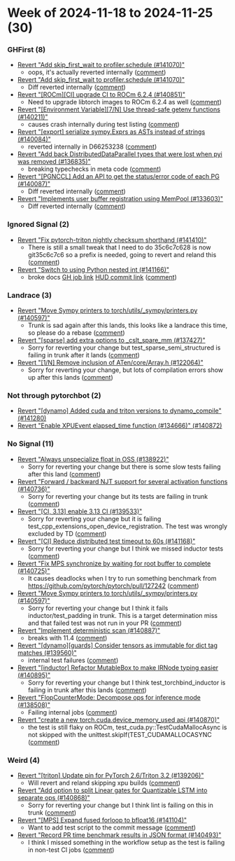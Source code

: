 # Week of 2024-11-18 to 2024-11-25 (30)

### GHFirst (8)

- [Revert "Add skip_first_wait to profiler.schedule (#141070)"](https://github.com/pytorch/pytorch/commit/e3cb1675604924822250cec66cbb0f0f832941ea)
  - oops, it's actually reverted internally ([comment](https://github.com/pytorch/pytorch/pull/141070#issuecomment-2496141168))
- [Revert "Add skip_first_wait to profiler.schedule (#141070)"](https://github.com/pytorch/pytorch/commit/c513f01516673898d551818c8ca6085cf07e4006)
  - Diff reverted internally ([comment](https://github.com/pytorch/pytorch/pull/141070#issuecomment-2495671689))
- [Revert "[ROCm][CI] upgrade CI to ROCm 6.2.4 (#140851)"](https://github.com/pytorch/pytorch/commit/5ab5a61671289f898ed69ca1a06db491dd9e3ea9)
  - Need to upgrade libtorch images to ROCm 6.2.4 as well ([comment](https://github.com/pytorch/pytorch/pull/140851#issuecomment-2492641342))
- [Revert "[Environment Variable][7/N] Use thread-safe getenv functions (#140211)"](https://github.com/pytorch/pytorch/commit/614e7271918723dc06f2694221385b2c3bbf02d4)
  - causes crash internally during test listing ([comment](https://github.com/pytorch/pytorch/pull/140211#issuecomment-2492328790))
- [Revert "[export] serialize sympy.Exprs as ASTs instead of strings (#140084)"](https://github.com/pytorch/pytorch/commit/d3c8f1af8de5103ad5da5b4444cc45b75cc5719d)
  - reverted internally in D66253238 ([comment](https://github.com/pytorch/pytorch/pull/140084#issuecomment-2492165667))
- [Revert "Add back DistributedDataParallel types that were lost when pyi was removed (#136835)"](https://github.com/pytorch/pytorch/commit/abaab5da059019c9546bee3024e6308061a4d890)
  - breaking typechecks in meta code ([comment](https://github.com/pytorch/pytorch/pull/136835#issuecomment-2489638528))
- [Revert "[PGNCCL] Add an API to get the status/error code of each PG (#140087)"](https://github.com/pytorch/pytorch/commit/9fac5a16fdb7af6bd56c9d69fab31fc99232be64)
  - Diff reverted internally ([comment](https://github.com/pytorch/pytorch/pull/140087#issuecomment-2486912231))
- [Revert "Implements user buffer registration using MemPool (#133603)"](https://github.com/pytorch/pytorch/commit/496c1e78c528893a0830fe75df939163cc135f2c)
  - Diff reverted internally ([comment](https://github.com/pytorch/pytorch/pull/133603#issuecomment-2486897708))

### Ignored Signal (2)

- [Revert "Fix pytorch-triton nightly checksum shorthand (#141410)"](https://github.com/pytorch/pytorch/commit/66f255032821bba443c8c6133d423fcd607b0cbb)
  - There is still a small tweak that I need to do 35c6c7c628 is now git35c6c7c6 so a prefix is needed, going to revert and reland this ([comment](https://github.com/pytorch/pytorch/pull/141410#issuecomment-2495291851))
- [Revert "Switch to using Python nested int (#141166)"](https://github.com/pytorch/pytorch/commit/2e7ba0b194cdb9e1120c88ffc338d88bfcd7beab)
  - broke docs [GH job link](https://github.com/pytorch/pytorch/actions/runs/11980936976/job/33406870951) [HUD commit link](https://hud.pytorch.org/pytorch/pytorch/commit/e2e8a7fa2e519433a4ec1071f80d2f6f843c6300) ([comment](https://github.com/pytorch/pytorch/pull/141166#issuecomment-2495112297))

### Landrace (3)

- [Revert "Move Sympy printers to torch/utils/_sympy/printers.py (#140597)"](https://github.com/pytorch/pytorch/commit/f23621ec563562c2e53f1e909a4043c10752c789)
  - Trunk is sad again after this lands, this looks like a landrace this time, so please do a rebase ([comment](https://github.com/pytorch/pytorch/pull/140597#issuecomment-2494052978))
- [Revert "[sparse] add extra options to _cslt_spare_mm (#137427)"](https://github.com/pytorch/pytorch/commit/cc90ba89240f0105a1d04523b4250d26b0720888)
  - Sorry for reverting your change but test_sparse_semi_structured is failing in trunk after it lands ([comment](https://github.com/pytorch/pytorch/pull/137427#issuecomment-2494047577))
- [Revert "[1/N] Remove inclusion of ATen/core/Array.h (#122064)"](https://github.com/pytorch/pytorch/commit/6c6f745fa7a591263184fdf1972b96ac20da3bb7)
  - Sorry for reverting your change, but lots of compilation errors show up after this lands ([comment](https://github.com/pytorch/pytorch/pull/122064#issuecomment-2482263396))

### Not through pytorchbot (2)

- [Revert "[dynamo] Added cuda and triton versions to dynamo_compile" (#141280)](https://github.com/pytorch/pytorch/commit/149677e30c8442e58046caaacb5b5071b3f2433b)
- [Revert "Enable XPUEvent elapsed_time function (#134666)" (#140872)](https://github.com/pytorch/pytorch/commit/62d2c5b66737d3ddb6d570f951ea7574bd9a2987)

### No Signal (11)

- [Revert "Always unspecialize float in OSS (#138922)"](https://github.com/pytorch/pytorch/commit/a8c90e5140909b05c44baef93f3f30c429960919)
  - Sorry for reverting your change but there is some slow tests failing after this land ([comment](https://github.com/pytorch/pytorch/pull/138922#issuecomment-2495076878))
- [Revert "Forward / backward NJT support for several activation functions (#140736)"](https://github.com/pytorch/pytorch/commit/0be0c944b191a3c2f77605122cc411dd904d9e2b)
  - Sorry for reverting your change but its tests are failing in trunk ([comment](https://github.com/pytorch/pytorch/pull/140736#issuecomment-2495075871))
- [Revert "[CI, 3.13] enable 3.13 CI (#139533)"](https://github.com/pytorch/pytorch/commit/2239d1a7a3cfafdcb03b63ab043fa018bb544aa1)
  - Sorry for reverting your change but it is failing test_cpp_extensions_open_device_registration. The test was wrongly excluded by TD ([comment](https://github.com/pytorch/pytorch/pull/139533#issuecomment-2494328806))
- [Revert "[CI] Reduce distributed test timeout to 60s (#141168)"](https://github.com/pytorch/pytorch/commit/080f992d68885cc6a0a36a6678a847a4f95c9453)
  - Sorry for reverting your change but I think we missed inductor tests ([comment](https://github.com/pytorch/pytorch/pull/141168#issuecomment-2494060624))
- [Revert "Fix MPS synchronize by waiting for root buffer to complete (#140725)"](https://github.com/pytorch/pytorch/commit/5e54cf36879a09e053ad3d4c17ed2d14ef819232)
  - It causes deadlocks when I try to run something benchmark from  https://github.com/pytorch/pytorch/pull/127242 ([comment](https://github.com/pytorch/pytorch/pull/140725#issuecomment-2492416501))
- [Revert "Move Sympy printers to torch/utils/_sympy/printers.py (#140597)"](https://github.com/pytorch/pytorch/commit/701e06b643093942bab060642c347d15498a9663)
  - Sorry for reverting your change but I think it fails inductor/test_padding in trunk. This is a target determination miss and that failed test was not run in your PR ([comment](https://github.com/pytorch/pytorch/pull/140597#issuecomment-2489641453))
- [Revert "Implement deterministic scan (#140887)"](https://github.com/pytorch/pytorch/commit/7f10351ba08a1a378ede92c8d70fe3adb7f94900)
  - breaks with 11.4 ([comment](https://github.com/pytorch/pytorch/pull/140887#issuecomment-2486409438))
- [Revert "[dynamo][guards] Consider tensors as immutable for dict tag matches (#139560)"](https://github.com/pytorch/pytorch/commit/d276688da6c1881d058670624fda4589f68b4571)
  - internal test failures ([comment](https://github.com/pytorch/pytorch/pull/139560#issuecomment-2486344859))
- [Revert "[inductor] Refactor MutableBox to make IRNode typing easier (#140895)"](https://github.com/pytorch/pytorch/commit/d472a5f6807b127414d31658078a70a78c0c98f4)
  - Sorry for reverting your change but I think test_torchbind_inductor is failing in trunk after this lands ([comment](https://github.com/pytorch/pytorch/pull/140895#issuecomment-2484679319))
- [Revert "FlopCounterMode: Decompose ops for inference mode (#138508)"](https://github.com/pytorch/pytorch/commit/727f1a6da98ca6ccbd99b074d564cf803ecfa2ca)
  - Failing internal jobs ([comment](https://github.com/pytorch/pytorch/pull/138508#issuecomment-2484310587))
- [Revert "create a new torch.cuda.device_memory_used api (#140870)"](https://github.com/pytorch/pytorch/commit/43de32d9481deb7d50957e1b86a1d307d73b758f)
  - the test is still flaky on ROCm, test_cuda.py::TestCudaMallocAsync is not skipped with the unittest.skipIf(TEST_CUDAMALLOCASYNC ([comment](https://github.com/pytorch/pytorch/pull/140870#issuecomment-2484161914))

### Weird (4)

- [Revert "[triton] Update pin for PyTorch 2.6/Triton 3.2 (#139206)"](https://github.com/pytorch/pytorch/commit/44d5012a80e9b9c0f28dfc9927bfe8157412254d)
  - Will revert and reland skipping xpu builds ([comment](https://github.com/pytorch/pytorch/pull/139206#issuecomment-2494437857))
- [Revert "Add option to split Linear gates for Quantizable LSTM into separate ops (#140868)"](https://github.com/pytorch/pytorch/commit/cf1d95a965e419cfc3473996aecf50ee9e360a2e)
  - Sorry for reverting your change but I think lint is failing on this in trunk ([comment](https://github.com/pytorch/pytorch/pull/140868#issuecomment-2494076202))
- [Revert "[MPS] Expand fused forloop to bfloat16 (#141104)"](https://github.com/pytorch/pytorch/commit/989888236e76d8898890e995c38dfc6cfc9ec097)
  - Want to add test script to the commit message ([comment](https://github.com/pytorch/pytorch/pull/141104#issuecomment-2492659931))
- [Revert "Record PR time benchmark results in JSON format (#140493)"](https://github.com/pytorch/pytorch/commit/a4e8ca789a6a8c5b4c0da202a2b099f854b0974a)
  - I think I missed something in the workflow setup as the test is failing in non-test CI jobs ([comment](https://github.com/pytorch/pytorch/pull/140493#issuecomment-2487360455))

